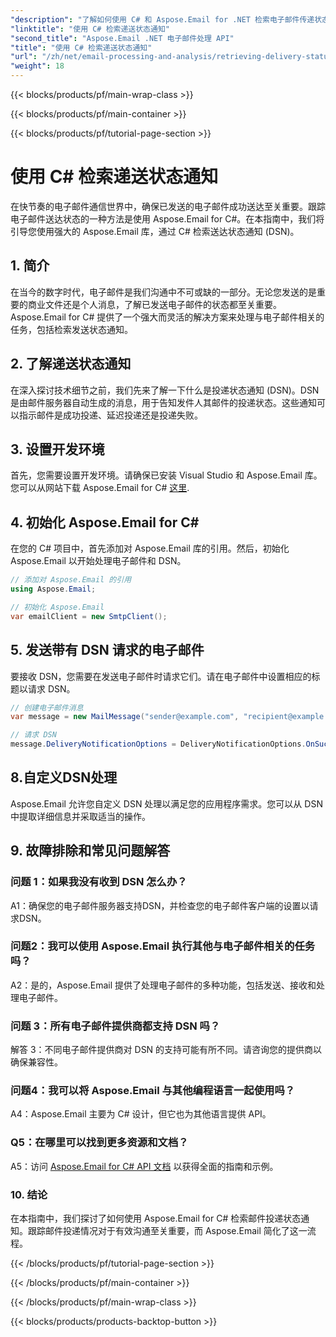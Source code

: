 ```yaml
---
"description": "了解如何使用 C# 和 Aspose.Email for .NET 检索电子邮件传递状态通知。"
"linktitle": "使用 C# 检索递送状态通知"
"second_title": "Aspose.Email .NET 电子邮件处理 API"
"title": "使用 C# 检索递送状态通知"
"url": "/zh/net/email-processing-and-analysis/retrieving-delivery-status-notifications-with-csharp/"
"weight": 18
---
```


{{< blocks/products/pf/main-wrap-class >}}

{{< blocks/products/pf/main-container >}}

{{< blocks/products/pf/tutorial-page-section >}}

# 使用 C# 检索递送状态通知


在快节奏的电子邮件通信世界中，确保已发送的电子邮件成功送达至关重要。跟踪电子邮件送达状态的一种方法是使用 Aspose.Email for C#。在本指南中，我们将引导您使用强大的 Aspose.Email 库，通过 C# 检索送达状态通知 (DSN)。

## 1. 简介

在当今的数字时代，电子邮件是我们沟通中不可或缺的一部分。无论您发送的是重要的商业文件还是个人消息，了解已发送电子邮件的状态都至关重要。Aspose.Email for C# 提供了一个强大而灵活的解决方案来处理与电子邮件相关的任务，包括检索发送状态通知。

## 2. 了解递送状态通知

在深入探讨技术细节之前，我们先来了解一下什么是投递状态通知 (DSN)。DSN 是由邮件服务器自动生成的消息，用于告知发件人其邮件的投递状态。这些通知可以指示邮件是成功投递、延迟投递还是投递失败。

## 3. 设置开发环境

首先，您需要设置开发环境。请确保已安装 Visual Studio 和 Aspose.Email 库。您可以从网站下载 Aspose.Email for C# [这里](https://www。aspose.com/downloads/email/net).

## 4. 初始化 Aspose.Email for C#

在您的 C# 项目中，首先添加对 Aspose.Email 库的引用。然后，初始化 Aspose.Email 以开始处理电子邮件和 DSN。

```csharp
// 添加对 Aspose.Email 的引用
using Aspose.Email;

// 初始化 Aspose.Email
var emailClient = new SmtpClient();
```

## 5. 发送带有 DSN 请求的电子邮件

要接收 DSN，您需要在发送电子邮件时请求它们。请在电子邮件中设置相应的标题以请求 DSN。

```csharp
// 创建电子邮件消息
var message = new MailMessage("sender@example.com", "recipient@example.com", "Subject", "Body");

// 请求 DSN
message.DeliveryNotificationOptions = DeliveryNotificationOptions.OnSuccess | DeliveryNotificationOptions.OnFailure;
```


## 8.自定义DSN处理

Aspose.Email 允许您自定义 DSN 处理以满足您的应用程序需求。您可以从 DSN 中提取详细信息并采取适当的操作。

## 9. 故障排除和常见问题解答

### 问题 1：如果我没有收到 DSN 怎么办？
A1：确保您的电子邮件服务器支持DSN，并检查您的电子邮件客户端的设置以请求DSN。

### 问题2：我可以使用 Aspose.Email 执行其他与电子邮件相关的任务吗？
A2：是的，Aspose.Email 提供了处理电子邮件的多种功能，包括发送、接收和处理电子邮件。

### 问题 3：所有电子邮件提供商都支持 DSN 吗？
解答 3：不同电子邮件提供商对 DSN 的支持可能有所不同。请咨询您的提供商以确保兼容性。

### 问题4：我可以将 Aspose.Email 与其他编程语言一起使用吗？
A4：Aspose.Email 主要为 C# 设计，但它也为其他语言提供 API。

### Q5：在哪里可以找到更多资源和文档？
A5：访问 [Aspose.Email for C# API 文档](https://reference.aspose.com/email/net/) 以获得全面的指南和示例。

### 10. 结论

在本指南中，我们探讨了如何使用 Aspose.Email for C# 检索邮件投递状态通知。跟踪邮件投递情况对于有效沟通至关重要，而 Aspose.Email 简化了这一流程。

{{< /blocks/products/pf/tutorial-page-section >}}

{{< /blocks/products/pf/main-container >}}

{{< /blocks/products/pf/main-wrap-class >}}

{{< blocks/products/products-backtop-button >}}